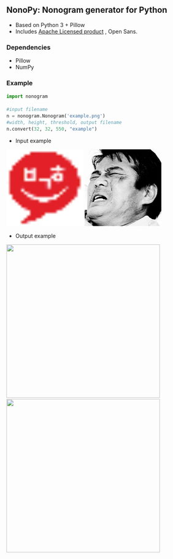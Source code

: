 ## NonoPy: Nonogram generator for Python
* Based on Python 3 + Pillow
* Includes [Apache Licensed product](http://www.apache.org/licenses/LICENSE-2.0) , Open Sans.

### Dependencies
* Pillow
* NumPy

### Example
```python
import nonogram

#input filename
n = nonogram.Nonogram('example.png')
#width, height, threshold, output filename
n.convert(32, 32, 550, "example")
```

* Input example

<img src="example.png" width="200" height="200" />

<img src="yeong.jpg" width="200" height="200" />


* Output example

<img src="example_answer.png" width="400" height="400" />

<img src="yeong_answer.png" width="400" height="400" />
